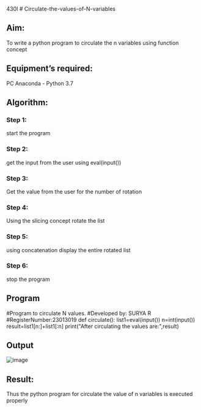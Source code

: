 430I # Circulate-the-values-of-N-variables  
## Aim:
To write a python program to circulate the n variables using function concept
## Equipment’s required:
PC
Anaconda - Python 3.7
## Algorithm: 
### Step 1: 
start the program
### Step 2: 
get the input from the user  using eval(input())
### Step 3: 
Get the value from the user for the number of rotation
### Step 4: 
Using the slicing concept rotate the list

### Step 5: 
using concatenation display the entire rotated list 
### Step 6: 
stop the program
## Program
#Program to circulate N values.
#Developed by: SURYA R
#RegisterNumber:23013019
def circulate():
    list1=eval(input())
    n=int(input())
    result=list1[n:]+list1[:n]
    print("After circulating the values are:",result)
    
## Output

![image](https://github.com/SuryaR03/Circulate-the-values-of-N-variables/assets/147140237/0f267b7e-32ee-4db8-b950-429279a119b6)


## Result:
Thus the python program for circulate the value of n variables is executed properly
